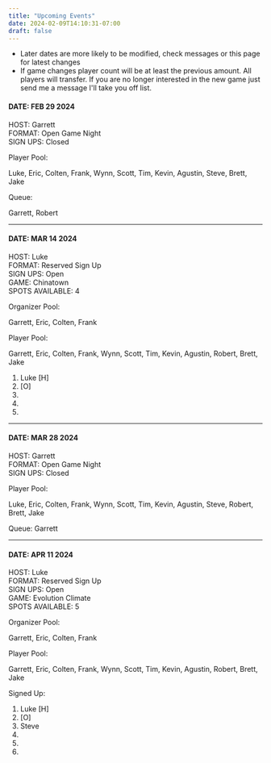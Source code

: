 ```yaml
---
title: "Upcoming Events"
date: 2024-02-09T14:10:31-07:00
draft: false
---
```


* Later dates are more likely to be modified, check messages or this page for latest changes
* If game changes player count will be at least the previous amount.  All players will transfer.  If you are no longer interested in the new game just send me a message I'll take you off list.

#### DATE: FEB 29 2024  
HOST: Garrett  
FORMAT: Open Game Night  
SIGN UPS: Closed  

Player Pool:

Luke, Eric, Colten, Frank, Wynn, Scott, Tim, Kevin, Agustin, Steve, Brett, Jake

Queue:

Garrett, Robert

------

#### DATE: MAR 14 2024
HOST: Luke  
FORMAT: Reserved Sign Up  
SIGN UPS: Open  
GAME: Chinatown  
SPOTS AVAILABLE: 4  

Organizer Pool:

Garrett, Eric, Colten, Frank

Player Pool:

Garrett, Eric, Colten, Frank, Wynn, Scott, Tim, Kevin, Agustin, Robert, Brett, Jake

1. Luke [H]
2. [O]
3. 
4. 
5.

------

#### DATE: MAR 28 2024
HOST: Garrett  
FORMAT: Open Game Night  
SIGN UPS: Closed  

Player Pool:

Luke, Eric, Colten, Frank, Wynn, Scott, Tim, Kevin, Agustin, Steve, Robert, Brett, Jake

Queue: Garrett

------

#### DATE: APR 11 2024
HOST: Luke  
FORMAT: Reserved Sign Up  
SIGN UPS: Open  
GAME: Evolution Climate  
SPOTS AVAILABLE: 5  

Organizer Pool:

Garrett, Eric, Colten, Frank

Player Pool:

Garrett, Eric, Colten, Frank, Wynn, Scott, Tim, Kevin, Agustin, Robert, Brett, Jake

Signed Up:

1) Luke [H]
2) [O]
3) Steve
4) 
5)
6)